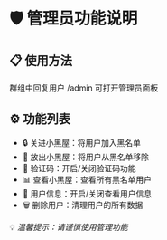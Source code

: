 # 🛡️ 管理员功能说明

## 📋 使用方法

群组中回复用户 /admin 可打开管理员面板

## ⚙️ 功能列表

- 🔒 关进小黑屋：将用户加入黑名单
- 🔑 放出小黑屋：将用户从黑名单移除
- 🎯 验证码：开启/关闭验证码功能
- 📊 查看小黑屋：查看所有黑名单用户
- 🔐 用户信息：开启/关闭查看用户信息
- 🗑 删除用户：清理用户的所有数据

💡 *温馨提示：请谨慎使用管理功能*